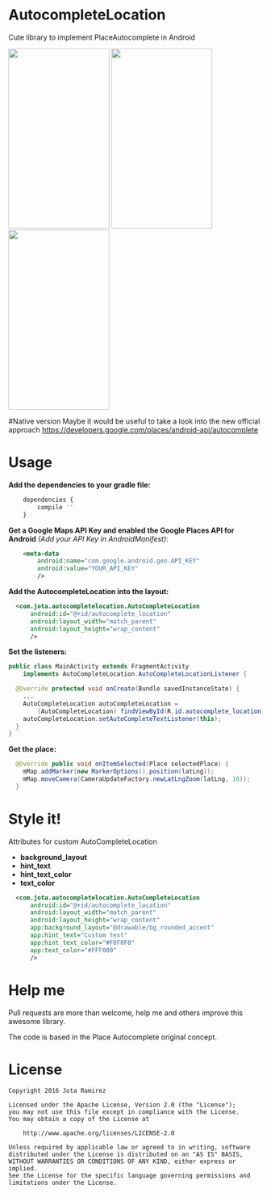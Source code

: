 # AutocompleteLocation
Cute library to implement PlaceAutocomplete in Android

<img src="https://github.com/jotaramirez90/AutocompleteLocation/blob/master/art/init.png" width="200px" height="356px" />
<img src="https://github.com/jotaramirez90/AutocompleteLocation/blob/master/art/autocomplete.png" width="200px" height="356px" />
<img src="https://github.com/jotaramirez90/AutocompleteLocation/blob/master/art/place.png" width="200px" height="356px" />

#Native version
Maybe it would be useful to take a look into the new official approach
https://developers.google.com/places/android-api/autocomplete

# Usage
**Add the dependencies to your gradle file:**
```javascript
	dependencies {
    	compile ''
	}
```
**Get a Google Maps API Key and enabled the Google Places API for Android** *(Add your API Key in AndroidManifest)*:

```xml
    <meta-data
        android:name="com.google.android.geo.API_KEY"
        android:value="YOUR_API_KEY"
        />
```
**Add the AutocompleteLocation into the layout:**
```xml
  <com.jota.autocompletelocation.AutoCompleteLocation
      android:id="@+id/autocomplete_location"
      android:layout_width="match_parent"
      android:layout_height="wrap_content"
      />
```
**Set the listeners:**
```java
public class MainActivity extends FragmentActivity
    implements AutoCompleteLocation.AutoCompleteLocationListener {

  @Override protected void onCreate(Bundle savedInstanceState) {
    ...
    AutoCompleteLocation autoCompleteLocation =
        (AutoCompleteLocation) findViewById(R.id.autocomplete_location);
    autoCompleteLocation.setAutoCompleteTextListener(this);
  }
}
```
**Get the place:**
```java
  @Override public void onItemSelected(Place selectedPlace) {
    mMap.addMarker(new MarkerOptions().position(latLng));
    mMap.moveCamera(CameraUpdateFactory.newLatLngZoom(latLng, 16));
  }
```

# Style it!
Attributes for custom AutoCompleteLocation
* __background_layout__
* __hint_text__ 
* __hint_text_color__
* __text_color__

```xml
  <com.jota.autocompletelocation.AutoCompleteLocation
      android:id="@+id/autocomplete_location"
      android:layout_width="match_parent"
      android:layout_height="wrap_content"
      app:background_layout="@drawable/bg_rounded_accent"
      app:hint_text="Custom text"
      app:hint_text_color="#F0F0F0"
      app:text_color="#FFF000"
      />
```

# Help me
Pull requests are more than welcome, help me and others improve this awesome library.

The code is based in the Place Autocomplete original concept.

# License
	Copyright 2016 Jota Ramirez

	Licensed under the Apache License, Version 2.0 (the "License");
	you may not use this file except in compliance with the License.
	You may obtain a copy of the License at

		http://www.apache.org/licenses/LICENSE-2.0

	Unless required by applicable law or agreed to in writing, software
	distributed under the License is distributed on an "AS IS" BASIS,
	WITHOUT WARRANTIES OR CONDITIONS OF ANY KIND, either express or implied.
	See the License for the specific language governing permissions and
	limitations under the License.
